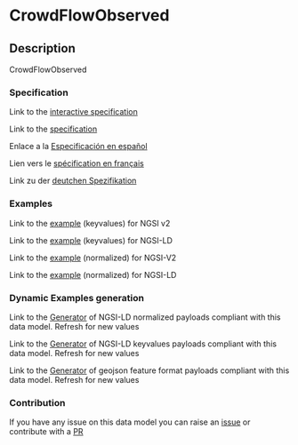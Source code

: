 # CrowdFlowObserved

## Description 

CrowdFlowObserved
### Specification

Link to the [interactive specification](https://swagger.lab.fiware.org/?url=https://smart-data-models.github.io/dataModel.Transportation/CrowdFlowObserved/swagger.yaml)

Link to the [specification](https://smart-data-models.github.io/dataModel.Transportation/CrowdFlowObserved/doc/spec.md)

Enlace a la [Especificación en español](https://smart-data-models.github.io/dataModel.Transportation/CrowdFlowObserved/doc/spec_ES.md)

Lien vers le [spécification en français](https://smart-data-models.github.io/dataModel.Transportation/CrowdFlowObserved/doc/spec_FR.md)

Link zu der [deutchen Spezifikation](https://smart-data-models.github.io/dataModel.Transportation/CrowdFlowObserved/doc/spec_DE.md)
### Examples

Link to the [example](https://smart-data-models.github.io/dataModel.Transportation/CrowdFlowObserved/examples/example.json) (keyvalues) for NGSI v2

Link to the [example](https://smart-data-models.github.io/dataModel.Transportation/CrowdFlowObserved/examples/example.jsonld) (keyvalues) for NGSI-LD

Link to the [example](https://smart-data-models.github.io/dataModel.Transportation/CrowdFlowObserved/examples/example-normalized.json) (normalized) for NGSI-V2

Link to the [example](https://smart-data-models.github.io/dataModel.Transportation/CrowdFlowObserved/examples/example-normalized.jsonld) (normalized) for NGSI-LD
### Dynamic Examples generation

Link to the [Generator](https://smartdatamodels.org/extra/ngsi-ld_generator_v0.92.php?schemaUrl=https://raw.githubusercontent.com/smart-data-models/dataModel.Transportation/master/CrowdFlowObserved/schema.json&email=info@smartdatamodels.org) of NGSI-LD normalized payloads compliant with this data model. Refresh for new values

Link to the [Generator](https://smartdatamodels.org/extra/ngsi-ld_generator_keyvalues_v0.92.php?schemaUrl=https://raw.githubusercontent.com/smart-data-models/dataModel.Transportation/master/CrowdFlowObserved/schema.json&email=info@smartdatamodels.org) of NGSI-LD keyvalues payloads compliant with this data model. Refresh for new values

Link to the [Generator](https://smartdatamodels.org/extra/geojson_features_generator_v1.0.php?schemaUrl=https://raw.githubusercontent.com/smart-data-models/dataModel.Transportation/master/CrowdFlowObserved/schema.json&email=info@smartdatamodels.org) of geojson feature format payloads compliant with this data model. Refresh for new values
### Contribution

 If you have any issue on this data model you can raise an [issue](https://github.com/smart-data-models/dataModel.Transportation/issues)  or contribute with a [PR](https://github.com/smart-data-models/dataModel.Transportation/pulls)